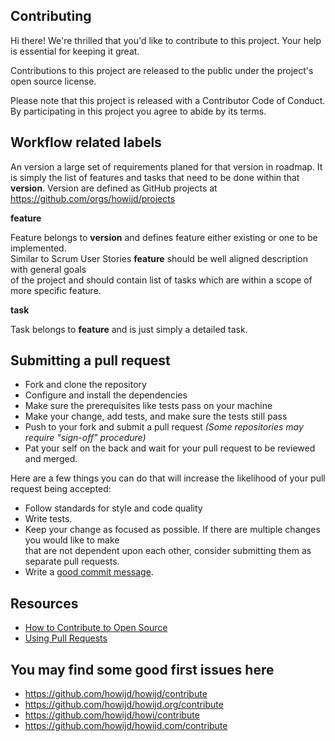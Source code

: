 ## Contributing

Hi there! We're thrilled that you'd like to contribute to this project. Your help is essential for keeping it great.

Contributions to this project are released to the public under the project's open source license.

Please note that this project is released with a Contributor Code of Conduct. By participating in this project you agree to abide by its terms.

## Workflow related labels

An version a large set of requirements planed for that version in roadmap.
It is simply the list of features and tasks that need to be done within that **version**.
Version are defined as GitHub projects at https://github.com/orgs/howijd/projects

**feature**

Feature belongs to **version** and defines feature either existing or one to be implemented.  
Similar to Scrum User Stories **feature** should be well aligned description with general goals  
of the project and should contain list of tasks which are within a scope of more specific feature.

**task**

Task belongs to **feature** and is just simply a detailed task.

## Submitting a pull request

- Fork and clone the repository
- Configure and install the dependencies
- Make sure the prerequisites like tests pass on your machine
- Make your change, add tests, and make sure the tests still pass
- Push to your fork and submit a pull request *(Some repositories may require "sign-off" procedure)*
- Pat your self on the back and wait for your pull request to be reviewed and merged.

Here are a few things you can do that will increase the likelihood of your pull request being accepted:

- Follow standards for style and code quality
- Write tests.
- Keep your change as focused as possible. If there are multiple changes you would like to make  
  that are not dependent upon each other, consider submitting them as separate pull requests.
- Write a [good commit message](http://tbaggery.com/2008/04/19/a-note-about-git-commit-messages.html).

## Resources

- [How to Contribute to Open Source](https://opensource.guide/how-to-contribute/)
- [Using Pull Requests](https://help.github.com/articles/about-pull-requests/)

## You may find some good first issues here

- https://github.com/howijd/howijd/contribute
- https://github.com/howijd/howijd.org/contribute
- https://github.com/howijd/howi/contribute
- https://github.com/howijd/howijd.com/contribute
